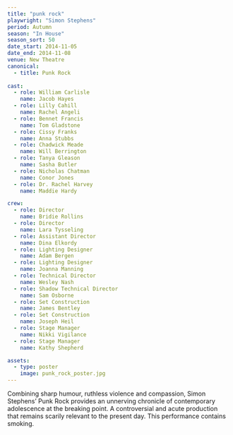 ```yaml
---
title: "punk rock"
playwright: "Simon Stephens"
period: Autumn
season: "In House"
season_sort: 50
date_start: 2014-11-05
date_end: 2014-11-08
venue: New Theatre
canonical:
  - title: Punk Rock
  
cast:
  - role: William Carlisle
    name: Jacob Hayes
  - role: Lilly Cahill
    name: Rachel Angeli
  - role: Bennet Francis
    name: Tom Gladstone
  - role: Cissy Franks
    name: Anna Stubbs
  - role: Chadwick Meade
    name: Will Berrington
  - role: Tanya Gleason
    name: Sasha Butler
  - role: Nicholas Chatman
    name: Conor Jones
  - role: Dr. Rachel Harvey
    name: Maddie Hardy

crew:
  - role: Director
    name: Bridie Rollins
  - role: Director
    name: Lara Tysseling
  - role: Assistant Director
    name: Dina Elkordy
  - role: Lighting Designer
    name: Adam Bergen
  - role: Lighting Designer
    name: Joanna Manning
  - role: Technical Director
    name: Wesley Nash
  - role: Shadow Technical Director
    name: Sam Osborne
  - role: Set Construction
    name: James Bentley
  - role: Set Construction
    name: Joseph Heil
  - role: Stage Manager
    name: Nikki Vigilance
  - role: Stage Manager
    name: Kathy Shepherd

assets:
  - type: poster
    image: punk_rock_poster.jpg
---
```


Combining sharp humour, ruthless violence and compassion, Simon Stephens’ Punk Rock provides an unnerving chronicle of contemporary adolescence at the breaking point. A controversial and acute production that remains scarily relevant to the present day. This performance contains smoking.
